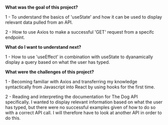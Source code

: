 **What was the goal of this project?**

1 - To understand the basics of 'useState' and how it can be used to display relevant data pulled from an API.

2 - How to use Axios to make a successful 'GET' request from a specifc endpoint.

**What do I want to understand next?**

1 - How to use 'useEffect' in combination with useState to dyanamically display a query based on what the user has typed.

**What were the challenges of this project?**

1 - Becoming familiar with Axios and transferring my knowledge syntactically from Javascript into React by using hooks for the first time.

2 - Reading and interpreting the documentation for The Dog API specifically. I wanted to display relevant information based on what the user has typed, but there were no successful examples given of how to do so with a correct API call. I will therefore have to look at another API in order to do this.
